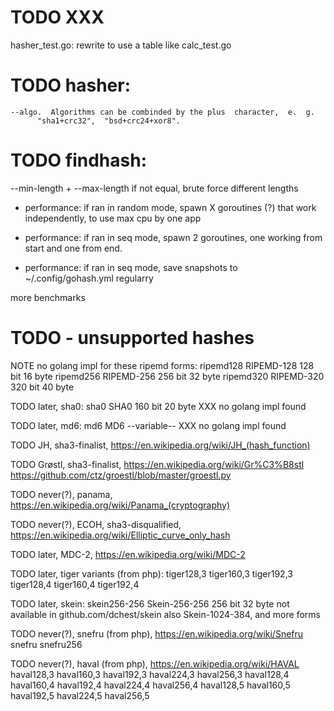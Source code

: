 # TODO XXX

hasher_test.go: rewrite to use a table like calc_test.go


# TODO hasher:



    --algo.  Algorithms can be combinded by the plus  character,  e.  g.
          "sha1+crc32",  "bsd+crc24+xor8".



# TODO findhash:


--min-length  + --max-length   if not equal, brute force different lengths



* performance: if ran in random mode, spawn X goroutines (?) that work independently,
    to use max cpu by one app

* performance: if ran in seq mode, spawn 2 goroutines, one working from start and one from end.

* performance: if ran in seq mode, save snapshots to ~/.config/gohash.yml regularry


more benchmarks





# TODO - unsupported hashes

NOTE no golang impl for these ripemd forms:
ripemd128     RIPEMD-128          128 bit  16 byte
ripemd256     RIPEMD-256          256 bit  32 byte
ripemd320     RIPEMD-320          320 bit  40 byte

TODO later, sha0:
sha0          SHA0                160 bit  20 byte      XXX no golang impl found

TODO later, md6:
md6           MD6                   --variable--        XXX no golang impl found




TODO JH, sha3-finalist, https://en.wikipedia.org/wiki/JH_(hash_function)

TODO Grøstl, sha3-finalist, https://en.wikipedia.org/wiki/Gr%C3%B8stl
    https://github.com/ctz/groestl/blob/master/groestl.py

TODO never(?), panama, https://en.wikipedia.org/wiki/Panama_(cryptography)

TODO never(?), ECOH, sha3-disqualified, https://en.wikipedia.org/wiki/Elliptic_curve_only_hash


TODO later, MDC-2, https://en.wikipedia.org/wiki/MDC-2


TODO later, tiger variants (from php):
tiger128,3
tiger160,3
tiger192,3
tiger128,4
tiger160,4
tiger192,4

TODO later, skein:
skein256-256  Skein-256-256       256 bit  32 byte
    not available in github.com/dchest/skein
    also Skein-1024-384, and more forms



TODO never(?), snefru (from php), https://en.wikipedia.org/wiki/Snefru
snefru
snefru256

TODO never(?), haval (from php), https://en.wikipedia.org/wiki/HAVAL
haval128,3
haval160,3
haval192,3
haval224,3
haval256,3
haval128,4
haval160,4
haval192,4
haval224,4
haval256,4
haval128,5
haval160,5
haval192,5
haval224,5
haval256,5

